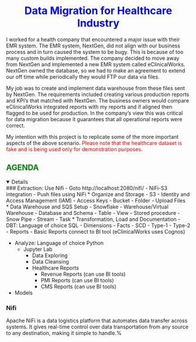 # <font color=blue><center>Data Migration for Healthcare Industry </center></font>
I worked for a health company that encountered a major issue with their EMR system. The EMR system, NextGen, did not align with our business process and in turn caused the system to be bugy. This is because of too many custom builds implemented. The company decided to move away from NextGen and implemented a new EMR system called eClinicalWorks. NextGen owned the database, so we had to make an agreement to extend our off time while periodically they would FTP our data via files. 

My job was to create and implement data warehouse from these files sent by NextGen. The requirements included creating various production reports and KPI’s that matched with NextGen. The business owners would compare eClinicalWorks integrated reports with my reports and if aligned then flagged to be used for production. In the company’s view this was critical for data migration because it guarantees that all operational reports were correct. 

My intention with this project is to replicate some of the more important aspects of the above scenario. <font color=red>Please note that the healthcare dataset is fake and is being used only for demonstration purposes. </font>

## <font color=green><left>AGENDA</left></font>
<details open>
### Extraction: Use Nifi
    - Goto http://localhost:2080/nifi/
    - NiFi-S3 integration
    - Push files using NiFi
* Organize and Storage
    - S3
        - Identity and Access Management (IAM)
        - Access Keys
        - Bucket
        - Folder
        - Upload Files
</details>  
* Data Warehouse and SQS Setup
    - Snowflake
        - Warehouse/Virtual Warehouse
        - Database and Schema
        - Table
        - View
        - Stored procedure
        - Snow Pipe
        - Stream
        - Task
* Transformation, Load and Documentation
    - DBT: Language of choice SQL
        - Dimensions
        - Facts
        - SCD
        - Type-1
        - Type-2
        - Reports
            - Basic Reports connect to BI tool (eClinicalWorks uses Cognos)

* Analyze: Language of choice Python
    - Jupyter Lab
        - Data Exploring
        - Data Cleansing
        - Healthcare Reports
            - Revenue Reports (can use BI tools)
            - PMI Reports (can use BI tools) 
            - CMS Reports (can use BI tools)      
* Models

### Nifi
Apache NiFi is a data logistics platform that automates data transfer across systems. It gives real-time control over data transportation from any source to any destination, making it simple to handle.%                  
